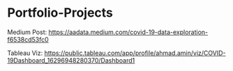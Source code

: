 # Portfolio-Projects

Medium Post:
https://aadata.medium.com/covid-19-data-exploration-f6538cd53fc0

Tableau Viz:
https://public.tableau.com/app/profile/ahmad.amin/viz/COVID-19Dashboard_16296948280370/Dashboard1
